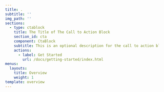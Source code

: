 ```yaml
---
title: .
subtitle: ''
img_path: ''
sections:
  - type: ctablock
    title: The Title of The Call to Action Block
    section_id: cta
    component: CtaBlock
    subtitle: This is an optional description for the call to action block.
    actions:
      - label: Get Started
        url: /docs/getting-started/index.html
menus:
  layouts:
    title: Overview
    weight: 1
template: overview
---
```


